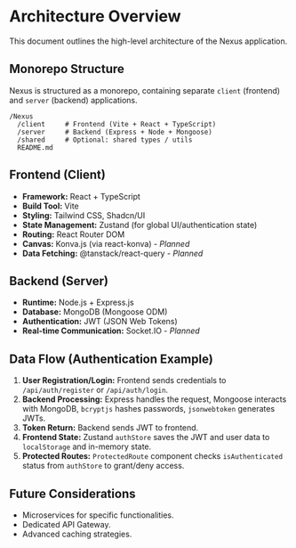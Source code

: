 # Architecture Overview

This document outlines the high-level architecture of the Nexus application.

## Monorepo Structure
Nexus is structured as a monorepo, containing separate `client` (frontend) and `server` (backend) applications.

```
/Nexus
  /client     # Frontend (Vite + React + TypeScript)
  /server     # Backend (Express + Node + Mongoose)
  /shared     # Optional: shared types / utils
  README.md
```

## Frontend (Client)
- **Framework:** React + TypeScript
- **Build Tool:** Vite
- **Styling:** Tailwind CSS, Shadcn/UI
- **State Management:** Zustand (for global UI/authentication state)
- **Routing:** React Router DOM
- **Canvas:** Konva.js (via react-konva) - *Planned*
- **Data Fetching:** @tanstack/react-query - *Planned*

## Backend (Server)
- **Runtime:** Node.js + Express.js
- **Database:** MongoDB (Mongoose ODM)
- **Authentication:** JWT (JSON Web Tokens)
- **Real-time Communication:** Socket.IO - *Planned*

## Data Flow (Authentication Example)
1.  **User Registration/Login:** Frontend sends credentials to `/api/auth/register` or `/api/auth/login`.
2.  **Backend Processing:** Express handles the request, Mongoose interacts with MongoDB, `bcryptjs` hashes passwords, `jsonwebtoken` generates JWTs.
3.  **Token Return:** Backend sends JWT to frontend.
4.  **Frontend State:** Zustand `authStore` saves the JWT and user data to `localStorage` and in-memory state.
5.  **Protected Routes:** `ProtectedRoute` component checks `isAuthenticated` status from `authStore` to grant/deny access.

## Future Considerations
- Microservices for specific functionalities.
- Dedicated API Gateway.
- Advanced caching strategies.

